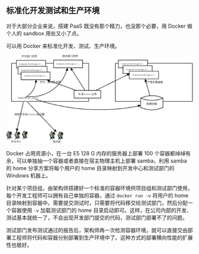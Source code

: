 ## 标准化开发测试和生产环境
对于大部分企业来说，搭建 PaaS 既没有那个精力，也没那个必要，用 Docker 做个人的 sandbox 用处又小了点。

可以用 Docker 来标准化开发、测试、生产环境。


![企业应用结构](../images/enterprise_usage.png)


Docker 占用资源小，在一台 E5 128 G 内存的服务器上部署 100 个容器都绰绰有余，可以单独抽一个容器或者直接在宿主物理主机上部署 samba，利用 samba 的 home 分享方案将每个用户的 home 目录映射到开发中心和测试部门的 Windows 机器上。

针对某个项目组，由架构师搭建好一个标准的容器环境供项目组和测试部门使用，每个开发工程师可以拥有自己单独的容器，通过 `docker run -v` 将用户的 home 目录映射到容器中。需要提交测试时，只需要将代码移交给测试部门，然后分配一个容器使用 `-v` 加载测试部门的 home 目录启动即可。这样，在公司内部的开发、测试基本就统一了，不会出现开发部门提交的代码，测试部门部署不了的问题。

测试部门发布测试通过的报告后，架构师再一次检测容器环境，就可以直接交由部署工程师将代码和容器分别部署到生产环境中了。这种方式的部署横向性能的扩展性也极好。
